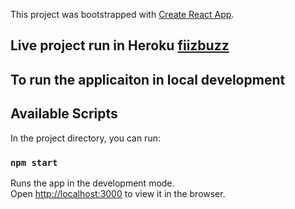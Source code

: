 This project was bootstrapped with [Create React App](https://github.com/facebook/create-react-app).

## Live project run in Heroku [fiizbuzz](https://fiizbuzz.herokuapp.com/)

## To run the applicaiton in local development 
## Available Scripts

In the project directory, you can run:

### `npm start`

Runs the app in the development mode.<br>
Open [http://localhost:3000](http://localhost:3000) to view it in the browser.

